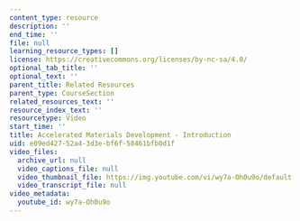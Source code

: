 ```yaml
---
content_type: resource
description: ''
end_time: ''
file: null
learning_resource_types: []
license: https://creativecommons.org/licenses/by-nc-sa/4.0/
optional_tab_title: ''
optional_text: ''
parent_title: Related Resources
parent_type: CourseSection
related_resources_text: ''
resource_index_text: ''
resourcetype: Video
start_time: ''
title: Accelerated Materials Development - Introduction
uid: e09ed427-52a4-3d3e-bf6f-58461bfb0d1f
video_files:
  archive_url: null
  video_captions_file: null
  video_thumbnail_file: https://img.youtube.com/vi/wy7a-Oh0u9o/default.jpg
  video_transcript_file: null
video_metadata:
  youtube_id: wy7a-Oh0u9o
---
```

